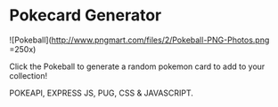 # Pokecard Generator

![Pokeball](http://www.pngmart.com/files/2/Pokeball-PNG-Photos.png =250x)


Click the Pokeball to generate a random pokemon card to add to your collection!


POKEAPI, EXPRESS JS, PUG, CSS & JAVASCRIPT. 



